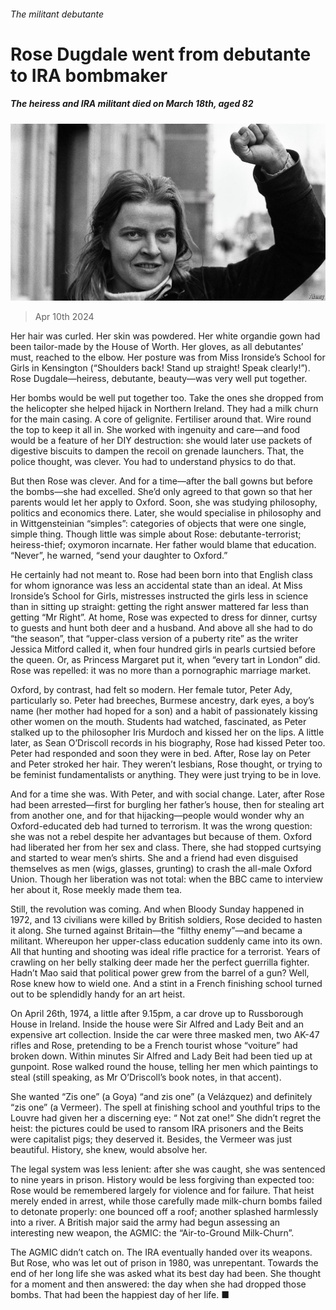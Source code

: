 ###### The militant debutante

# Rose Dugdale went from debutante to IRA bombmaker 

##### The heiress and IRA militant died on March 18th, aged 82 

![image](images/20240413_OBP001.jpg) 

> Apr 10th 2024 

Her hair was curled. Her skin was powdered. Her white organdie gown had been tailor-made by the House of Worth. Her gloves, as all debutantes’ must, reached to the elbow. Her posture was from Miss Ironside’s School for Girls in Kensington (“Shoulders back! Stand up straight! Speak clearly!”). Rose Dugdale—heiress, debutante, beauty—was very well put together.

Her bombs would be well put together too. Take the ones she dropped from the helicopter she helped hijack in Northern Ireland. They had a milk churn for the main casing. A core of gelignite. Fertiliser around that. Wire round the top to keep it all in. She worked with ingenuity and care—and food would be a feature of her DIY destruction: she would later use packets of digestive biscuits to dampen the recoil on grenade launchers. That, the police thought, was clever. You had to understand physics to do that.

But then Rose was clever. And for a time—after the ball gowns but before the bombs—she had excelled. She’d only agreed to that gown so that her parents would let her apply to Oxford. Soon, she was studying philosophy, politics and economics there. Later, she would specialise in philosophy and in Wittgensteinian “simples”: categories of objects that were one single, simple thing. Though little was simple about Rose: debutante-terrorist; heiress-thief; oxymoron incarnate. Her father would blame that education. “Never”, he warned, “send your daughter to Oxford.”

He certainly had not meant to. Rose had been born into that English class for whom ignorance was less an accidental state than an ideal. At Miss Ironside’s School for Girls, mistresses instructed the girls less in science than in sitting up straight: getting the right answer mattered far less than getting “Mr Right”. At home, Rose was expected to dress for dinner, curtsy to guests and hunt both deer and a husband. And above all she had to do “the season”, that “upper-class version of a puberty rite” as the writer Jessica Mitford called it, when four hundred girls in pearls curtsied before the queen. Or, as Princess Margaret put it, when “every tart in London” did. Rose was repelled: it was no more than a pornographic marriage market.

Oxford, by contrast, had felt so modern. Her female tutor, Peter Ady, particularly so. Peter had breeches, Burmese ancestry, dark eyes, a boy’s name (her mother had hoped for a son) and a habit of passionately kissing other women on the mouth. Students had watched, fascinated, as Peter stalked up to the philosopher Iris Murdoch and kissed her on the lips. A little later, as Sean O’Driscoll records in his biography, Rose had kissed Peter too. Peter had responded and soon they were in bed. After, Rose lay on Peter and Peter stroked her hair. They weren’t lesbians, Rose thought, or trying to be feminist fundamentalists or anything. They were just trying to be in love.

And for a time she was. With Peter, and with social change. Later, after Rose had been arrested—first for burgling her father’s house, then for stealing art from another one, and for that hijacking—people would wonder why an Oxford-educated deb had turned to terrorism. It was the wrong question: she was not a rebel despite her advantages but because of them. Oxford had liberated her from her sex and class. There, she had stopped curtsying and started to wear men’s shirts. She and a friend had even disguised themselves as men (wigs, glasses, grunting) to crash the all-male Oxford Union. Though her liberation was not total: when the BBC came to interview her about it, Rose meekly made them tea.

Still, the revolution was coming. And when Bloody Sunday happened in 1972, and 13 civilians were killed by British soldiers, Rose decided to hasten it along. She turned against Britain—the “filthy enemy”—and became a militant. Whereupon her upper-class education suddenly came into its own. All that hunting and shooting was ideal rifle practice for a terrorist. Years of crawling on her belly stalking deer made her the perfect guerrilla fighter. Hadn’t Mao said that political power grew from the barrel of a gun? Well, Rose knew how to wield one. And a stint in a French finishing school turned out to be splendidly handy for an art heist.

On April 26th, 1974, a little after 9.15pm, a car drove up to Russborough House in Ireland. Inside the house were Sir Alfred and Lady Beit and an expensive art collection. Inside the car were three masked men, two AK-47 rifles and Rose, pretending to be a French tourist whose “voiture” had broken down. Within minutes Sir Alfred and Lady Beit had been tied up at gunpoint. Rose walked round the house, telling her men which paintings to steal (still speaking, as Mr O’Driscoll’s book notes, in that accent).

She wanted “Zis one” (a Goya) “and zis one” (a Velázquez) and definitely “zis one” (a Vermeer). The spell at finishing school and youthful trips to the Louvre had given her a discerning eye: “ Not zat one!” She didn’t regret the heist: the pictures could be used to ransom IRA prisoners and the Beits were capitalist pigs; they deserved it. Besides, the Vermeer was just beautiful. History, she knew, would absolve her. 

The legal system was less lenient: after she was caught, she was sentenced to nine years in prison. History would be less forgiving than expected too: Rose would be remembered largely for violence and for failure. That heist merely ended in arrest, while those carefully made milk-churn bombs failed to detonate properly: one bounced off a roof; another splashed harmlessly into a river. A British major said the army had begun assessing an interesting new weapon, the AGMIC: the “Air-to-Ground Milk-Churn”.

The AGMIC didn’t catch on. The IRA eventually handed over its weapons. But Rose, who was let out of prison in 1980, was unrepentant. Towards the end of her long life she was asked what its best day had been. She thought for a moment and then answered: the day when she had dropped those bombs. That had been the happiest day of her life. ■


